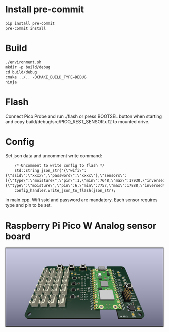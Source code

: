 # Install pre-commit
```
pip install pre-commit
pre-commit install
```

# Build
```
./environment.sh
mkdir -p build/debug
cd build/debug
cmake ../.. -DCMAKE_BUILD_TYPE=DEBUG
ninja
```

# Flash
Connect Pico Probe and run ./flash
  or
press BOOTSEL button when starting and copy build/debug/src/PICO_REST_SENSOR.uf2 to mounted drive.

# Config
Set json data and uncomment write command:
```
    /*·Uncomment to write config to flash */
    std::string json_str{"{\"wifi\":{\"ssid\":\"xxxx\",\"password\":\"xxxx\"},\"sensors\":[{\"type\":\"moisture\",\"pin\":1,\"min\":7648,\"max\":17930,\"inversed\":true},{\"type\":\"moisture\",\"pin\":6,\"min\":7757,\"max\":17888,\"inversed\":true}]}"};
    config_handler.write_json_to_flash(json_str);
```
in main.cpp. Wifi ssid and password are mandatory. Each sensor requires type and pin to be set.

# Raspberry Pi Pico W Analog sensor board
![picow_plant_moisture_sensor](https://github.com/NdreasNdersson/PicoW-Plant-Moisture-Sensor/blob/main/KiCad/picow_plant_moisture_sensor/picow_plant_moisture_sensor.png?raw=true)
